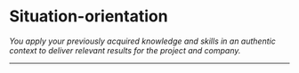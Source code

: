 # Situation-orientation
*You apply your previously acquired knowledge and skills in an authentic context to deliver relevant results for the project and company.*
***

